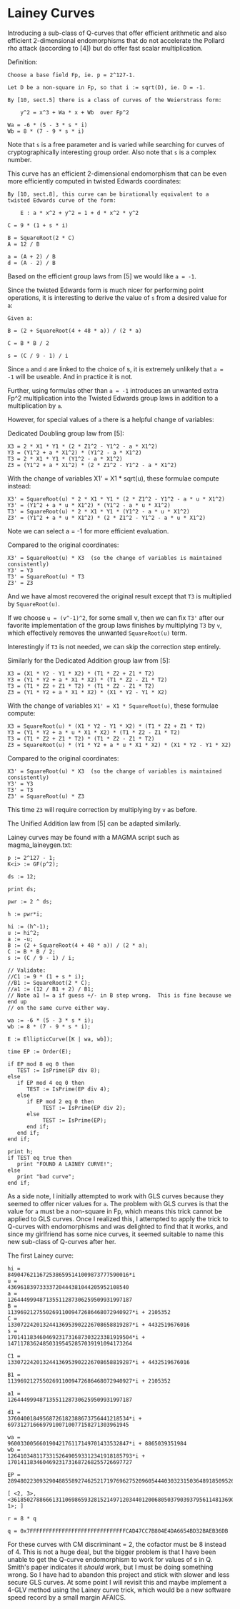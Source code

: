 # Lainey Curves

Introducing a sub-class of Q-curves that offer efficient arithmetic and also
efficient 2-dimensional endomorphisms that do not accelerate the Pollard rho
attack (according to [4]) but do offer fast scalar multiplication.

Definition:

~~~
Choose a base field Fp, ie. p = 2^127-1.

Let D be a non-square in Fp, so that i := sqrt(D), ie. D = -1.

By [10, sect.5] there is a class of curves of the Weierstrass form:

	y^2 = x^3 + Wa * x + Wb  over Fp^2

Wa = -6 * (5 - 3 * s * i)
Wb = 8 * (7 - 9 * s * i)
~~~

Note that `s` is a free parameter and is varied while searching for curves of
cryptographically interesting group order.  Also note that `s` is a complex
number.

This curve has an efficient 2-dimensional endomorphism that can be even more
efficiently computed in twisted Edwards coordinates:

~~~
By [10, sect.8], this curve can be birationally equivalent to a
twisted Edwards curve of the form:

	E : a * x^2 + y^2 = 1 + d * x^2 * y^2

C = 9 * (1 + s * i)

B = SquareRoot(2 * C)
A = 12 / B

a = (A + 2) / B
d = (A - 2) / B
~~~

Based on the efficient group laws from [5] we would like `a = -1`.

Since the twisted Edwards form is much nicer for performing point operations,
it is interesting to derive the value of `s` from a desired value for `a`:

~~~
Given a:

B = (2 + SquareRoot(4 + 48 * a)) / (2 * a)

C = B * B / 2

s = (C / 9 - 1) / i
~~~

Since `a` and `d` are linked to the choice of s, it is extremely unlikely that
`a = -1` will be useable.  And in practice it is not.

Further, using formulas other than `a = -1` introduces an unwanted extra Fp^2
multiplication into the Twisted Edwards group laws in addition to a
multiplication by `a`.

However, for special values of `a` there is a helpful change of variables:

Dedicated Doubling group law from [5]:

~~~
X3 = 2 * X1 * Y1 * (2 * Z1^2 - Y1^2 - a * X1^2)
Y3 = (Y1^2 + a * X1^2) * (Y1^2 - a * X1^2)
T3 = 2 * X1 * Y1 * (Y1^2 - a * X1^2)
Z3 = (Y1^2 + a * X1^2) * (2 * Z1^2 - Y1^2 - a * X1^2)
~~~

With the change of variables X1' = X1 * sqrt(u), these formulae compute instead:

~~~
X3' = SquareRoot(u) * 2 * X1 * Y1 * (2 * Z1^2 - Y1^2 - a * u * X1^2)
Y3' = (Y1^2 + a * u * X1^2) * (Y1^2 - a * u * X1^2)
T3' = SquareRoot(u) * 2 * X1 * Y1 * (Y1^2 - a * u * X1^2)
Z3' = (Y1^2 + a * u * X1^2) * (2 * Z1^2 - Y1^2 - a * u * X1^2)
~~~

Note we can select a = -1 for more efficient evaluation.

Compared to the original coordinates:

~~~
X3' = SquareRoot(u) * X3  (so the change of variables is maintained consistently)
Y3' = Y3
T3' = SquareRoot(u) * T3
Z3' = Z3
~~~

And we have almost recovered the original result except that `T3` is multiplied
by `SquareRoot(u)`.

If we choose `u = (v^-1)^2`, for some small v, then we can fix `T3'`
after our favorite implementation of the group laws finishes by multiplying `T3`
by `v`, which effectively removes the unwanted `SquareRoot(u)` term.

Interestingly if `T3` is not needed, we can skip the correction step entirely.

Similarly for the Dedicated Addition group law from [5]:

~~~
X3 = (X1 * Y2 - Y1 * X2) * (T1 * Z2 + Z1 * T2)
Y3 = (Y1 * Y2 + a * X1 * X2) * (T1 * Z2 - Z1 * T2)
T3 = (T1 * Z2 + Z1 * T2) * (T1 * Z2 - Z1 * T2)
Z3 = (Y1 * Y2 + a * X1 * X2) * (X1 * Y2 - Y1 * X2)
~~~

With the change of variables `X1' = X1 * SquareRoot(u)`, these formulae compute:

~~~
X3 = SquareRoot(u) * (X1 * Y2 - Y1 * X2) * (T1 * Z2 + Z1 * T2)
Y3 = (Y1 * Y2 + a * u * X1 * X2) * (T1 * Z2 - Z1 * T2)
T3 = (T1 * Z2 + Z1 * T2) * (T1 * Z2 - Z1 * T2)
Z3 = SquareRoot(u) * (Y1 * Y2 + a * u * X1 * X2) * (X1 * Y2 - Y1 * X2)
~~~

Compared to the original coordinates:

~~~
X3' = SquareRoot(u) * X3  (so the change of variables is maintained consistently)
Y3' = Y3
T3' = T3
Z3' = SquareRoot(u) * Z3
~~~

This time `Z3` will require correction by multiplying by `v` as before.

The Unified Addition law from [5] can be adapted similarly.

Lainey curves may be found with a MAGMA script such as magma_laineygen.txt:

~~~
p := 2^127 - 1;
K<i> := GF(p^2);

ds := 12;

print ds;

pwr := 2 ^ ds;

h := pwr*i;

hi := (h^-1);
u := hi^2;
a := -u;
B := (2 + SquareRoot(4 + 48 * a)) / (2 * a);
C := B * B / 2;
s := (C / 9 - 1) / i;

// Validate:
//C1 := 9 * (1 + s * i);
//B1 := SquareRoot(2 * C);
//a1 := (12 / B1 + 2) / B1;
// Note a1 != a if guess +/- in B step wrong.  This is fine because we end up
// on the same curve either way.

wa := -6 * (5 - 3 * s * i);
wb := 8 * (7 - 9 * s * i);

E := EllipticCurve([K | wa, wb]);

time EP := Order(E);

if EP mod 8 eq 0 then
   TEST := IsPrime(EP div 8);
else
   if EP mod 4 eq 0 then
      TEST := IsPrime(EP div 4);
   else
      if EP mod 2 eq 0 then
           TEST := IsPrime(EP div 2);
      else
           TEST := IsPrime(EP);
      end if;
   end if;
end if;

print h;
if TEST eq true then
   print "FOUND A LAINEY CURVE!";
else
   print "bad curve";
end if;
~~~

As a side note, I initially attempted to work with GLS curves because they
seemed to offer nicer values for `a`.  The problem with GLS curves is that the
value for `a` must be a non-square in Fp, which means this trick cannot be
applied to GLS curves.  Once I realized this, I attempted to apply the trick
to Q-curves with endomorphisms and was delighted to find that it works, and
since my girlfriend has some nice curves, it seemed suitable to name this
new sub-class of Q-curves after her.

The first Lainey curve:

~~~
hi =
84904762116725386595141009873777590016*i
u =
43696183973333720444381044205952108540
a =
126444999487135511287306259509931997187
B =
113969212755026911009472686468072940927*i + 2105352
C =
133072242013244136953902226708658819287*i + 4432519676016
s =
170141183460469231731687303223381919504*i +
147117836248503195452857039191094173264

C1 =
133072242013244136953902226708658819287*i + 4432519676016

B1 =
113969212755026911009472686468072940927*i + 2105352

a1 =
126444999487135511287306259509931997187

d1 =
37604001849568726182388673756441218534*i +
69731271666979100710077158271303961945

wa =
96003300566019042176117149701433532847*i + 8865039351984
wb =
126410348117331526490593312341918185793*i +
170141183460469231731687268255726697727

EP =
28948022309329048855892746252171976962752096054440303231503648918509526300376

[ <2, 3>, <3618502788666131106986593281521497120344012006805037903937956114813690787547, 1>; ]

r = 8 * q

q = 0x7FFFFFFFFFFFFFFFFFFFFFFFFFFFFFFCAD47CC7B804E4DA6654BD32BAEB36DB
~~~

For these curves with CM discriminant = 2, the cofactor must be 8 instead of 4.  This is not a huge deal, but the bigger problem is that I have been unable to get the Q-curve endomorphism to work for values of s in Q.  Smith's paper indicates it *should* work, but I must be doing something wrong.  So I have had to abandon this project and stick with slower and less secure GLS curves.  At some point I will revisit this and maybe implement a 4-GLV method using the Lainey curve trick, which would be a new software speed record by a small margin AFAICS.

